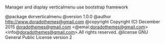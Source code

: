 Manager and display verticalmenu use bootstrap framework

@package   dorverticalmenu
@version   1.0.0
@author    http://www.doradothemes@gmail.com
@copyright Copyright (C) December 2015 doradothemes@gmail.com <@emai:doradothemes@gmail.com>
               <info@doradothemes@gmail.com>.All rights reserved.
@license   GNU General Public License version 2